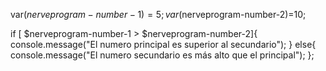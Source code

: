 var($nerveprogram-number-1)=5;
var($nerveprogram-number-2)=10;

if [ $nerveprogram-number-1 > $nerveprogram-number-2]{
    console.message("El numero principal es superior al secundario");
}
else{
    console.message("El numero secundario es más alto que el principal");
};